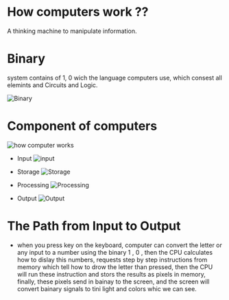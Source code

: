 # How computers work ??
A thinking machine to manipulate information.


# Binary 
 system contains of 1, 0 wich the language computers use, which consest all elemints and Circuits and Logic.

 ![Binary](https://i.ytimg.com/vi/jPj2MHAQgFs/maxresdefault.jpg)


# Component of computers


![how computer works](https://www.tutorialspoint.com/computer_concepts/images/components_of_computer.jpg)


* Input 
![input](https://digitalworld839.com/wp-content/uploads/2020/06/10-Input-devices-of-computer.jpg)

* Storage
![Storage](https://www.fujirumors.com/wp-content/uploads/2018/10/SanDisk.jpg)

* Processing
![Processing](https://slideplayer.com/slide/5872845/19/images/7/Processing+Devices+Central+Processing+Unit+%28CPU%29.jpg)

* Output
![Output](https://miro.medium.com/max/640/0*iKDRSU4BJ3ZangGu.jpg)


# The Path from Input to Output
* when  you press key on the keyboard, computer can convert the letter or any input to a number using the binary 1 , 0 , then the CPU calculates how to dislay this numbers, requests step by step instructions from memory which tell how to drow the letter than pressed, then the CPU will run these instruction and stors the results as pixels in memory, finally, these pixels send in bainay to the screen, and the screen will convert bainary signals to tini light and colors whic we can see.

